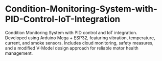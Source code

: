 # Condition-Monitoring-System-with-PID-Control-IoT-Integration
Condition Monitoring System with PID control and IoT integration. Developed using Arduino Mega + ESP32, featuring vibration, temperature, current, and smoke sensors. Includes cloud monitoring, safety measures, and a modified V-Model design approach for reliable motor health management.
